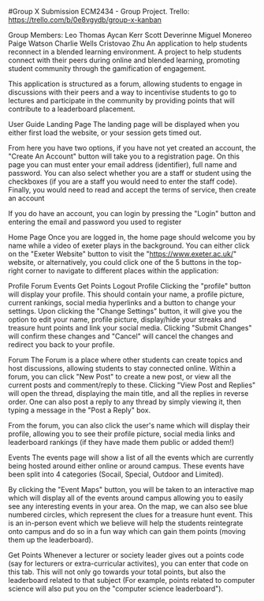 #Group X Submission
ECM2434 - Group Project. Trello: https://trello.com/b/0e8vgydb/group-x-kanban

Group Members:
Leo Thomas
Aycan Kerr
Scott Deverinne
Miguel Monereo
Paige Watson
Charlie Wells
Cristovao Zhu
An application to help students reconnect in a blended learning environment.
A project to help students connect with their peers during online and blended learning, promoting student community through the gamification of engagement.

This application is structured as a forum, allowing students to engage in discussions with their peers and a way to incentivise students to go to lectures and participate in the community by providing points that will contribute to a leaderboard placement.

User Guide
Landing Page
The landing page will be displayed when you either first load the website, or your session gets timed out.

From here you have two options, if you have not yet created an account, the "Create An Account" button will take you to a registration page. On this page you can must enter your email address (identifier), full name and password. You can also select whether you are a staff or student using the checkboxes (if you are a staff you would need to enter the staff code). Finally, you would need to read and accept the terms of service, then create an account

If you do have an account, you can login by pressing the "Login" button and entering the email and password you used to register

Home Page
Once you are logged in, the home page should welcome you by name while a video of exeter plays in the background. You can either click on the "Exeter Website" button to visit the "https://www.exeter.ac.uk/" website, or alternatively, you could click one of the 5 buttons in the top-right corner to navigate to different places within the application:

Profile
Forum
Events
Get Points
Logout
Profile
Clicking the "profile" button will display your profile. This should contain your name, a profile picture, current rankings, social media hyperlinks and a button to change your settings. Upon clicking the "Change Settings" button, it will give you the option to edit your name, profile picture, display/hide your streaks and treasure hunt points and link your social media. Clicking "Submit Changes" will confirm these changes and "Cancel" will cancel the changes and redirect you back to your profile.

Forum
The Forum is a place where other students can create topics and host discussions, allowing students to stay connected online. Within a forum, you can click "New Post" to create a new post, or view all the current posts and comment/reply to these. Clicking "View Post and Replies" will open the thread, displaying the main title, and all the replies in reverse order. One can also post a reply to any thread by simply viewing it, then typing a message in the "Post a Reply" box.

From the forum, you can also click the user's name which will display their profile, allowing you to see their profile picture, social media links and leaderboard rankings (if they have made them public or added them!)

Events
The events page will show a list of all the events which are currently being hosted around either online or around campus. These events have been split into 4 categories (Socail, Special, Outdoor and Limited).

By clicking the "Event Maps" button, you will be taken to an interactive map which will display all of the events around campus allowing you to easily see any interesting events in your area. On the map, we can also see blue numbered circles, which represent the clues for a treasure hunt event. This is an in-person event which we believe will help the students reintegrate onto campus and do so in a fun way which can gain them points (moving them up the leaderboard).

Get Points
Whenever a lecturer or society leader gives out a points code (say for lecturers or extra-curricular activites), you can enter that code on this tab. This will not only go towards your total points, but also the leaderboard related to that subject (For example, points related to computer science will also put you on the "computer science leaderboard").
